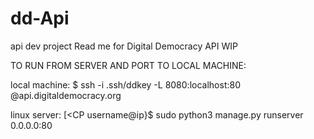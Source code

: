 # dd-Api
api dev project
Read me for Digital Democracy API
WIP


TO RUN FROM SERVER AND PORT TO LOCAL MACHINE:

local machine:
$ ssh -i .ssh/ddkey -L 8080:localhost:80 <CP username>@api.digitaldemocracy.org

linux server:
[<CP username@ip}$ sudo python3 manage.py runserver 0.0.0.0:80